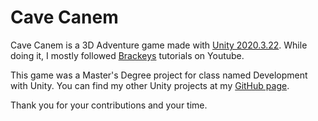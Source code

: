 # Cave Canem

Cave Canem is a 3D Adventure game made with [Unity 2020.3.22](https://unity3d.com/unity/whats-new/2020.3.22). 
While doing it, I mostly followed [Brackeys](https://www.youtube.com/c/Brackeys) tutorials on Youtube.

This game was a Master's Degree project for class named Development with Unity.
You can find my other Unity projects at my [GitHub page](https://github.com/ozaneski13).

Thank you for your contributions and your time.
